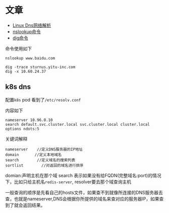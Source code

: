 # 文章

- [Linux Dns网络解析](https://cloud.tencent.com/developer/article/1083206)
- [nslookup命令](https://cloud.tencent.com/developer/article/1083201)
- [dig命令](https://cloud.tencent.com/developer/article/1083192)

命令使用如下
```shell
nslookup www.baidu.com

dig -trace sturnus.yitu-inc.com
dig -x 10.60.24.37
```

## k8s dns

配置`k8s` pod 看到了`/etc/resolv.conf`

内容如下
```
nameserver 10.96.0.10
search default.svc.cluster.local svc.cluster.local cluster.local
options ndots:5
```
关键词解释
```
nameserver    //定义DNS服务器的IP地址
domain       //定义本地域名
search        //定义域名的搜索列表
sortlist        //对返回的域名进行排序
```

domian:声明主机在那个域 search
表示如果没有给FQDN(完整域名:port)的情况下，比如只给主机名`redis-server`, resolver要去那个域查询主机

一般查询的顺序是先看自己的hosts文件，如果查不到就像所连接的DNS服务器去查，也就是nameserver,DNS会根据你所提供的域名来查对应的服务器IP，如果查到了就会返回结果。
